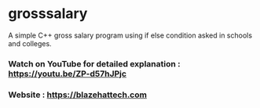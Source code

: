 # grosssalary
A simple C++ gross salary program using if else condition asked in schools and colleges.

### Watch on YouTube for detailed explanation : https://youtu.be/ZP-d57hJPjc

### Website : https://blazehattech.com
